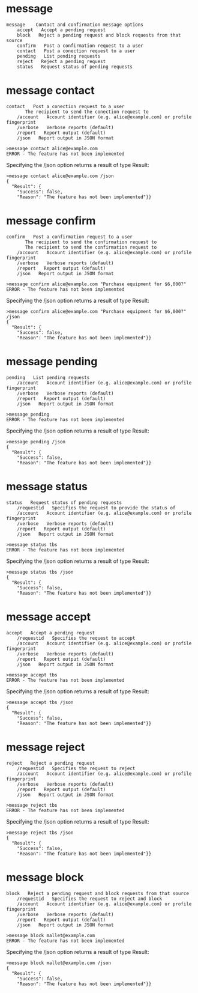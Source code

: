 

# message

````
message    Contact and confirmation message options
    accept   Accept a pending request
    block   Reject a pending request and block requests from that source
    confirm   Post a confirmation request to a user
    contact   Post a conection request to a user
    pending   List pending requests
    reject   Reject a pending request
    status   Request status of pending requests
````


# message contact

````
contact   Post a conection request to a user
       The recipient to send the conection request to
    /account   Account identifier (e.g. alice@example.com) or profile fingerprint
    /verbose   Verbose reports (default)
    /report   Report output (default)
    /json   Report output in JSON format
````

````
>message contact alice@example.com
ERROR - The feature has not been implemented
````

Specifying the /json option returns a result of type Result:

````
>message contact alice@example.com /json
{
  "Result": {
    "Success": false,
    "Reason": "The feature has not been implemented"}}
````

# message confirm

````
confirm   Post a confirmation request to a user
       The recipient to send the confirmation request to
       The recipient to send the confirmation request to
    /account   Account identifier (e.g. alice@example.com) or profile fingerprint
    /verbose   Verbose reports (default)
    /report   Report output (default)
    /json   Report output in JSON format
````

````
>message confirm alice@example.com "Purchase equipment for $6,000?"
ERROR - The feature has not been implemented
````

Specifying the /json option returns a result of type Result:

````
>message confirm alice@example.com "Purchase equipment for $6,000?" /json
{
  "Result": {
    "Success": false,
    "Reason": "The feature has not been implemented"}}
````


# message pending

````
pending   List pending requests
    /account   Account identifier (e.g. alice@example.com) or profile fingerprint
    /verbose   Verbose reports (default)
    /report   Report output (default)
    /json   Report output in JSON format
````

````
>message pending
ERROR - The feature has not been implemented
````

Specifying the /json option returns a result of type Result:

````
>message pending /json
{
  "Result": {
    "Success": false,
    "Reason": "The feature has not been implemented"}}
````


# message status

````
status   Request status of pending requests
    /requestid   Specifies the request to provide the status of
    /account   Account identifier (e.g. alice@example.com) or profile fingerprint
    /verbose   Verbose reports (default)
    /report   Report output (default)
    /json   Report output in JSON format
````

````
>message status tbs
ERROR - The feature has not been implemented
````

Specifying the /json option returns a result of type Result:

````
>message status tbs /json
{
  "Result": {
    "Success": false,
    "Reason": "The feature has not been implemented"}}
````

# message accept

````
accept   Accept a pending request
    /requestid   Specifies the request to accept
    /account   Account identifier (e.g. alice@example.com) or profile fingerprint
    /verbose   Verbose reports (default)
    /report   Report output (default)
    /json   Report output in JSON format
````

````
>message accept tbs
ERROR - The feature has not been implemented
````

Specifying the /json option returns a result of type Result:

````
>message accept tbs /json
{
  "Result": {
    "Success": false,
    "Reason": "The feature has not been implemented"}}
````

# message reject

````
reject   Reject a pending request
    /requestid   Specifies the request to reject
    /account   Account identifier (e.g. alice@example.com) or profile fingerprint
    /verbose   Verbose reports (default)
    /report   Report output (default)
    /json   Report output in JSON format
````

````
>message reject tbs
ERROR - The feature has not been implemented
````

Specifying the /json option returns a result of type Result:

````
>message reject tbs /json
{
  "Result": {
    "Success": false,
    "Reason": "The feature has not been implemented"}}
````

# message block

````
block   Reject a pending request and block requests from that source
    /requestid   Specifies the request to reject and block
    /account   Account identifier (e.g. alice@example.com) or profile fingerprint
    /verbose   Verbose reports (default)
    /report   Report output (default)
    /json   Report output in JSON format
````

````
>message block mallet@example.com
ERROR - The feature has not been implemented
````

Specifying the /json option returns a result of type Result:

````
>message block mallet@example.com /json
{
  "Result": {
    "Success": false,
    "Reason": "The feature has not been implemented"}}
````

